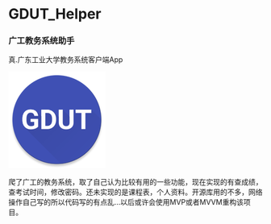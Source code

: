 # GDUT_Helper
### 广工教务系统助手

真.广东工业大学教务系统客户端App


![图片的替代文字](https://raw.githubusercontent.com/BlackNekoY/GDUT_Helper/master/app/src/main/res/mipmap-xxxhdpi/ic_launcher.png)

爬了广工的教务系统，取了自己认为比较有用的一些功能，现在实现的有查成绩，查考试时间，修改密码。还未实现的是课程表，个人资料。开源库用的不多，网络操作自己写的所以代码写的有点乱...以后或许会使用MVP或者MVVM重构该项目。
